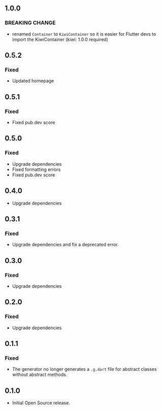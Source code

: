 ## 1.0.0
### BREAKING CHANGE
- renamed `Container` to `KiwiContainer` so it is easier for Flutter devs to import the KiwiContainer (kiwi: 1.0.0 required)

## 0.5.2
### Fixed
- Updated homepage

## 0.5.1
### Fixed
- Fixed pub.dev score

## 0.5.0
### Fixed
- Upgrade dependencies
- Fixed formatting errors
- Fixed pub.dev score

## 0.4.0
- Upgrade dependencies

## 0.3.1
### Fixed
- Upgrade dependencies and fix a deprecated error.

## 0.3.0
### Fixed
- Upgrade dependencies

## 0.2.0
### Fixed
- Upgrade dependencies

## 0.1.1
### Fixed
- The generator no longer generates a `.g.dart` file for abstract classes without abstract methods.

## 0.1.0
- Initial Open Source release.
